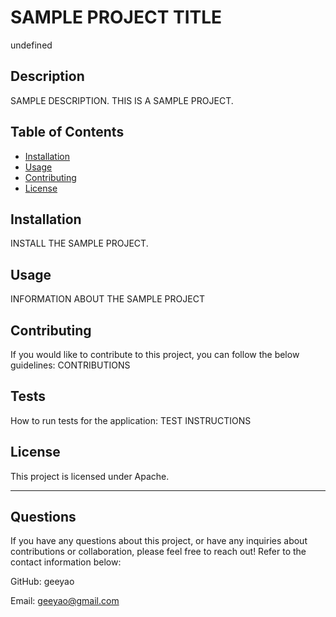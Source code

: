 # SAMPLE PROJECT TITLE

  undefined

  ## Description
  SAMPLE DESCRIPTION. THIS IS A SAMPLE PROJECT.
  
  ## Table of Contents 
  - [Installation](#installation)
  - [Usage](#usage)
  - [Contributing](#contributing)
  - [License](#license)
  
  ## Installation
  INSTALL THE SAMPLE PROJECT.
  
  ## Usage
  INFORMATION ABOUT THE SAMPLE PROJECT
  
  ## Contributing
  If you would like to contribute to this project, you can follow the below guidelines:
  CONTRIBUTIONS
  
  ## Tests
  How to run tests for the application:
  TEST INSTRUCTIONS
  
  ## License
  This project is licensed under Apache.
  
  ---
  ## Questions
  
  If you have any questions about this project, or have any inquiries about contributions or collaboration, please feel free to reach out! Refer to the contact information below:
  
  GitHub: geeyao
  
  Email: geeyao@gmail.com 
